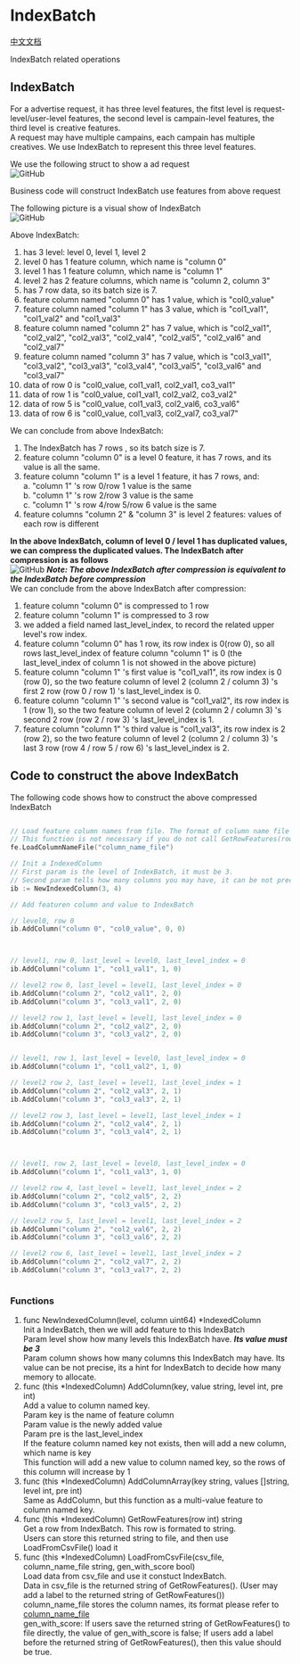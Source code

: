 # IndexBatch
[中文文档](README.CN.md) <br>

IndexBatch related operations

## IndexBatch

For a advertise request, it has three level features, the fitst level is request-level/user-level features, the second level is campain-level features, the third level is creative features. <br>
A request may have multiple campains, each campain has multiple creatives. We use IndexBatch to represent this three level features.<br>

We use the following struct to show a ad request <br>
![GitHub](pictures/request-define.jpg "request definition")

Business code will construct IndexBatch use features from above request <br>

The following picture is a visual show of IndexBatch<br>
![GitHub](pictures/IndexBatch__of_a_request.png "IndexBatch before optimize")

Above IndexBatch:
1. has 3 level: level 0, level 1, level 2
2. level 0 has 1 feature column, which name is "column 0"
3. level 1 has 1 feature column, which name is "column 1"
4. level 2 has 2 feature columns, which name is "column 2, column 3"
5. has 7 row data, so its batch size is 7.
6. feature column named "column 0" has 1 value, which is "col0_value"
7. feature column named "column 1" has 3 value, which is "col1_val1", "col1_val2" and "col1_val3"
8. feature column named "column 2" has 7 value, which is "col2_val1", "col2_val2", "col2_val3", "col2_val4", "col2_val5", "col2_val6" and "col2_val7"
9. feature column named "column 3" has 7 value, which is "col3_val1", "col3_val2", "col3_val3", "col3_val4", "col3_val5", "col3_val6" and "col3_val7"
10. data of row 0 is "col0_value, col1_val1, col2_val1, co3_val1"
11. data of row 1 is "col0_value, col1_val1, col2_val2, co3_val2"
12. data of row 5 is "col0_value, col1_val3, col2_val6, co3_val6"
13. data of row 6 is "col0_value, col1_val3, col2_val7, co3_val7"

We can conclude from above IndexBatch: 
1. The IndexBatch has 7 rows , so its batch size is 7.
2. feature column "column 0" is a level 0 feature, it has 7 rows, and its value is all the same.
3. feature column "column 1" is a level 1 feature,  it has 7 rows, and: <br>
    a. "column 1" 's row 0/row 1 value is the same <br>
    b. "column 1" 's row 2/row 3 value is the same <br>
    c. "column 1" 's row 4/row 5/row 6 value is the same <br>
4. feature columns "column 2" & "column 3" is  level 2 features: values of each row is different <br>

**In the above IndexBatch, column of level 0 / level 1 has duplicated values, we can compress the duplicated values. The IndexBatch after compression is as follows** <br>
![GitHub](pictures/IndexBatch_After_Optimize.png "IndexBatch after optimize")
***Note: The above IndexBatch after compression is equivalent to the IndexBatch before compression*** <br>
We can conclude from the above IndexBatch after compression: <br>
1. feature column "column 0" is compressed to 1 row
2. feature column "column 1" is compressed to 3 row
3. we added a field named last_level_index, to record the related upper level's row index.
4. feature column "column 0" has 1 row, its row index is 0(row 0), so all rows last_level_index of feature column "column 1" is 0 (the last_level_index of column 1 is not showed in the above picture)
5. feature column "column 1" 's first value is "col1_val1", its row index is 0 (row 0), so the two feature column of level 2 (column 2 / column 3) 's first 2 row (row 0 / row 1) 's last_level_index is 0.
6. feature column "column 1" 's second value is "col1_val2", its row index is 1 (row 1), so the two feature column of level 2 (column 2 / column 3) 's second 2 row (row 2 / row 3) 's last_level_index is 1.
7. feature column "column 1" 's third value is "col1_val3", its row index is 2 (row 2), so the two feature column of level 2 (column 2 / column 3) 's last 3 row (row 4 / row 5 / row 6) 's last_level_index is 2.


## Code to construct the above IndexBatch
The following code shows how to construct the above compressed IndexBatch

```go

// Load feature column names from file. The format of column name file please refer to data/column_name_criteo.txt.
// This function is not necessary if you do not call GetRowFeatures(row).
fe.LoadColumnNameFile("column_name_file")

// Init a IndexedColumn
// First param is the level of IndexBatch, it must be 3.
// Second param tells how many columns you may have, it can be not precise.
ib := NewIndexedColumn(3, 4)

// Add featuren column and value to IndexBatch

// level0, row 0
ib.AddColumn("column 0", "col0_value", 0, 0)



// level1, row 0, last_level = level0, last_level_index = 0
ib.AddColumn("column 1", "col1_val1", 1, 0)

// level2 row 0, last_level = level1, last_level_index = 0
ib.AddColumn("column 2", "col2_val1", 2, 0)
ib.AddColumn("column 3", "col3_val1", 2, 0)

// level2 row 1, last_level = level1, last_level_index = 0
ib.AddColumn("column 2", "col2_val2", 2, 0)
ib.AddColumn("column 3", "col3_val2", 2, 0)


// level1, row 1, last_level = level0, last_level_index = 0
ib.AddColumn("column 1", "col1_val2", 1, 0)

// level2 row 2, last_level = level1, last_level_index = 1
ib.AddColumn("column 2", "col2_val3", 2, 1)
ib.AddColumn("column 3", "col3_val3", 2, 1)

// level2 row 3, last_level = level1, last_level_index = 1
ib.AddColumn("column 2", "col2_val4", 2, 1)
ib.AddColumn("column 3", "col3_val4", 2, 1)



// level1, row 2, last_level = level0, last_level_index = 0
ib.AddColumn("column 1", "col1_val3", 1, 0)

// level2 row 4, last_level = level1, last_level_index = 2
ib.AddColumn("column 2", "col2_val5", 2, 2)
ib.AddColumn("column 3", "col3_val5", 2, 2)

// level2 row 5, last_level = level1, last_level_index = 2
ib.AddColumn("column 2", "col2_val6", 2, 2)
ib.AddColumn("column 3", "col3_val6", 2, 2)

// level2 row 6, last_level = level1, last_level_index = 2
ib.AddColumn("column 2", "col2_val7", 2, 2)
ib.AddColumn("column 3", "col3_val7", 2, 2)



```
### Functions
1. func NewIndexedColumn(level, column uint64) *IndexedColumn <br>
    Init a IndexBatch, then we will add feature to this IndexBatch <br>
    Param level show how many levels this IndexBatch have. ***Its value must be 3*** <br>
    Param column shows how many columns this IndexBatch may have. Its value can be not precise, its a hint for IndexBatch to decide how many memory to allocate.<br>
3. func (this *IndexedColumn) AddColumn(key, value string, level int, pre int) <br>
    Add a value to column named key. <br>
    Param key is the name of feature column <br>
    Param value is the newly added value <br>
    Param pre is the last_level_index <br>
    If the feature column named key not exists, then will add a new column, which name is key <br>
    This function will add a new value to column named key, so the rows of this column will increase by 1 <br>
4. func (this *IndexedColumn) AddColumnArray(key string, values []string, level int, pre int) <br>
    Same as AddColumn, but this function as a multi-value feature to column named key. <br>
5. func (this *IndexedColumn) GetRowFeatures(row int) string <br>
    Get a row from IndexBatch. This row is formated to string. <br>
    Users can store this returned string to file, and then use LoadFromCsvFile() load it <br>
6. func (this *IndexedColumn) LoadFromCsvFile(csv_file, column_name_file string, gen_with_score bool) <br>
    Load data from csv_file and use it constuct IndexBatch. <br>
    Data in csv_file is the returned string of GetRowFeatures(). (User may add a label to the returned string of GetRowFeatures()) <br>
    column_name_file stores the column names, its format please refer to [column_name_file](/data/column_name_criteo.txt) <br>
    gen_with_score: If users save the returned string of GetRowFeatures() to file directly, the value of gen_with_score is false; If users add a label before the returned string of GetRowFeatures(), then this value should be true. <br>
